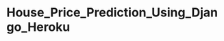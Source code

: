 # House_Price_Prediction_Using_Django_Heroku
<Title> <h1> House Price Prediction For Kolkata & Mumbai </h1></title>
